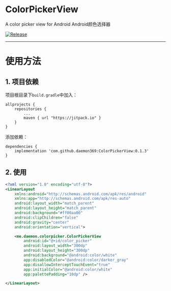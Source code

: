 # ColorPickerView
A color picker view for Android
Android颜色选择器

[![Release](https://jitpack.io/v/daemon369/ColorPickerView.svg)](https://jitpack.io/#daemon369/ColorPickerView)

----

# 使用方法

## 1. 项目依赖

项目根目录下`build.gradle`中加入：
```
allprojects {
    repositories {
        ...
        maven { url "https://jitpack.io" }
    }
}
```
添加依赖：
```
dependencies {
    implementation 'com.github.daemon369:ColorPickerView:0.1.3'
}
```

## 2. 使用

```xml
<?xml version="1.0" encoding="utf-8"?>
<LinearLayout
    xmlns:android="http://schemas.android.com/apk/res/android"
    xmlns:app="http://schemas.android.com/apk/res-auto"
    android:layout_width="match_parent"
    android:layout_height="match_parent"
    android:background="#ff00aa00"
    android:clipChildren="false"
    android:gravity="center"
    android:orientation="vertical">

    <me.daemon.colorpicker.ColorPickerView
        android:id="@+id/color_picker"
        android:layout_width="300dp"
        android:layout_height="300dp"
        android:background="@android:color/white"
        app:disabledColor="@android:color/darker_gray"
        app:disallowInterceptTouchEvent="true"
        app:initialColor="@android:color/white"
        app:palettePadding="10dp" />

</LinearLayout>
```